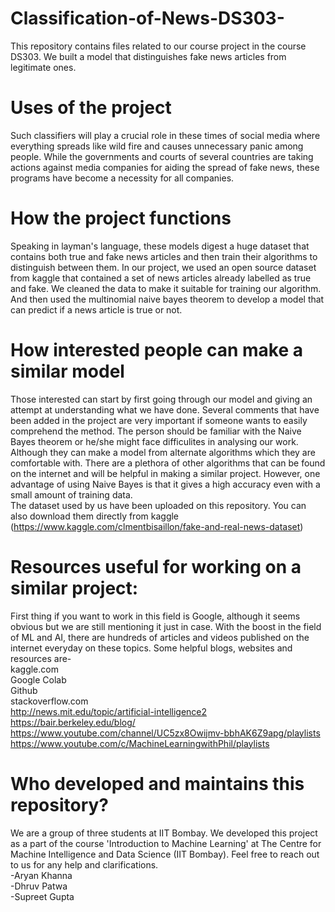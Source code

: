 # Classification-of-News-DS303-
This repository contains files related to our course project in the course DS303. We built a model that distinguishes fake news articles from legitimate ones. 

# Uses of the project
Such classifiers will play a crucial role in these times of social media where everything spreads like wild fire and causes unnecessary panic among people. While the governments and courts of several countries are taking actions against media companies for aiding the spread of fake news, these programs have become a necessity for all companies. 

# How the project functions
Speaking in layman's language, these models digest a huge dataset that contains both true and fake news articles and then train their algorithms to distinguish between them. 
In our project, we used an open source dataset from kaggle that contained a set of news articles already labelled as true and fake. We cleaned the data to make it suitable for training our algorithm. And then used the multinomial naive bayes theorem to develop a model that can predict if a news article is true or not.

# How interested people can make a similar model
Those interested can start by first going through our model and giving an attempt at understanding what we have done. Several comments that have been added in the project are very important if someone wants to easily comprehend the method. The person should be familiar with the Naive Bayes theorem or he/she might face difficulites in analysing our work. Although they can make a model from alternate algorithms which they are comfortable with. There are a plethora of other algorithms that can be found on the internet and will be helpful in making a similar project. However, one advantage of using Naive Bayes is that it gives a high accuracy even with a small amount of training data. <br />
The dataset used by us have been uploaded on this repository. You can also download them directly from kaggle (https://www.kaggle.com/clmentbisaillon/fake-and-real-news-dataset)

# Resources useful for working on a similar project:
First thing if you want to work in this field is Google, although it seems obvious but we are still mentioning it just in case. With the boost in the field of ML and AI, there are hundreds of articles and videos published on the internet everyday on these topics. 
Some helpful blogs, websites and resources are- <br />
kaggle.com <br />
Google Colab <br />
Github <br />
stackoverflow.com <br />
http://news.mit.edu/topic/artificial-intelligence2 <br />
https://bair.berkeley.edu/blog/ <br />
https://www.youtube.com/channel/UC5zx8Owijmv-bbhAK6Z9apg/playlists <br />
https://www.youtube.com/c/MachineLearningwithPhil/playlists <br />

# Who developed and maintains this repository?
We are a group of three students at IIT Bombay. We developed this project as a part of the course 'Introduction to Machine Learning' at The Centre for Machine Intelligence and Data Science (IIT Bombay). Feel free to reach out to us for any help and clarifications. <br />
-Aryan Khanna <br />
-Dhruv Patwa <br />
-Supreet Gupta <br />
